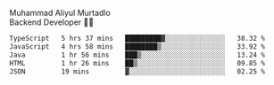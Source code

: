 Muhammad Aliyul Murtadlo
<br>
Backend Developer 👨‍💻
<br>
<!--START_SECTION:waka-->

```txt
TypeScript   5 hrs 37 mins   █████████▓░░░░░░░░░░░░░░░   38.32 %
JavaScript   4 hrs 58 mins   ████████▒░░░░░░░░░░░░░░░░   33.92 %
Java         1 hr 56 mins    ███▒░░░░░░░░░░░░░░░░░░░░░   13.24 %
HTML         1 hr 26 mins    ██▒░░░░░░░░░░░░░░░░░░░░░░   09.85 %
JSON         19 mins         ▓░░░░░░░░░░░░░░░░░░░░░░░░   02.25 %
```

<!--END_SECTION:waka-->
